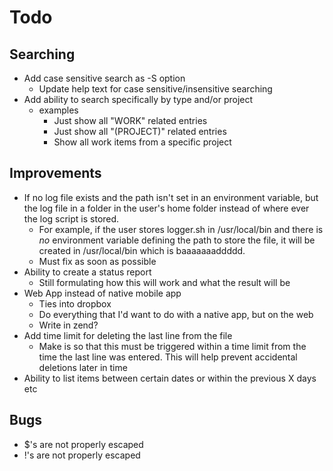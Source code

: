 Todo
====

Searching
---------
- Add case sensitive search as -S option
  - Update help text for case sensitive/insensitive searching
- Add ability to search specifically by type and/or project 
  - examples
    - Just show all "WORK" related entries
    - Just show all "(PROJECT)" related entries
    - Show all work items from a specific project

Improvements
------------
- If no log file exists and the path isn't set in an environment variable, but the log file in a folder in the user's home folder instead of where ever the log script is stored.
  - For example, if the user stores logger.sh in /usr/local/bin and there is _no_ environment variable defining the path to store the file, it will be created in /usr/local/bin which is baaaaaaaddddd.
  - Must fix as soon as possible
- Ability to create a status report
  - Still formulating how this will work and what the result will be
- Web App instead of native mobile app
  - Ties into dropbox
  - Do everything that I'd want to do with a native app, but on the web
  - Write in zend?
- Add time limit for deleting the last line from the file
  - Make is so that this must be triggered within a time limit from the time the last line was entered. This will help prevent accidental deletions later in time
- Ability to list items between certain dates or within the previous X days etc

Bugs
----
- $'s are not properly escaped
- !'s are not properly escaped
